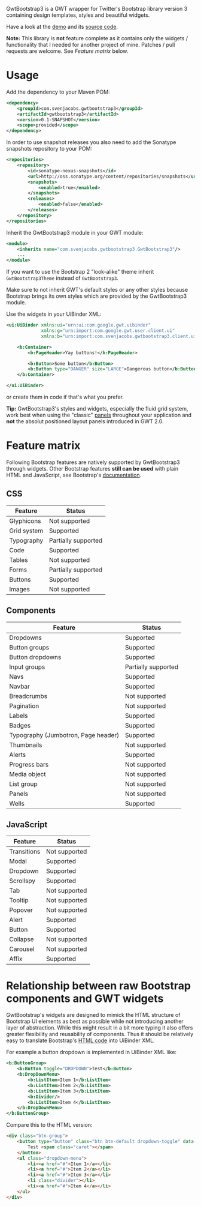 GwtBootstrap3 is a GWT wrapper for Twitter's Bootstrap library version 3
containing design templates, styles and beautiful widgets.

Have a look at the [demo](http://svenjacobs.github.io/gwtbootstrap3/) and its
[source code](https://github.com/svenjacobs/gwtbootstrap3/tree/master/src/gwtbootstrap3-demo/src/main/java/com/svenjacobs/gwtbootstrap3/demo/client).

**Note:** This library is **not** feature complete as it contains only the
widgets / functionality that I needed for another project of mine.
Patches / pull requests are welcome. See *Feature matrix* below.

# Usage

Add the dependency to your Maven POM:

```xml
<dependency>
    <groupId>com.svenjacobs.gwtbootstrap3</groupId>
    <artifactId>gwtbootstrap3</artifactId>
    <version>0.1-SNAPSHOT</version>
    <scope>provided</scope>
</dependency>
```

In order to use snapshot releases you also need to add the Sonatype snapshots
repository to your POM:

```xml
<repositories>
    <repository>
        <id>sonatype-nexus-snapshots</id>
        <url>http://oss.sonatype.org/content/repositories/snapshots</url>
        <snapshots>
            <enabled>true</enabled>
        </snapshots>
        <releases>
            <enabled>false</enabled>
        </releases>
    </repository>
</repositories>
```

Inherit the GwtBootstrap3 module in your GWT module:

```xml
<module>
    <inherits name="com.svenjacobs.gwtbootstrap3.GwtBootstrap3"/>
    ...
</module>
```

If you want to use the Bootstrap 2 "look-alike" theme inherit `GwtBootstrap3Theme`
instead of `GwtBootstrap3`.

Make sure to not inherit GWT's default styles or any other styles because
Bootstrap brings its own styles which are provided by the GwtBootstrap3 module.

Use the widgets in your UiBinder XML:

```xml
<ui:UiBinder xmlns:ui="urn:ui:com.google.gwt.uibinder"
             xmlns:g="urn:import:com.google.gwt.user.client.ui"
             xmlns:b="urn:import:com.svenjacobs.gwtbootstrap3.client.ui">

    <b:Container>
        <b:PageHeader>Yay buttons!</b:PageHeader>

        <b:Button>Some button</b:Button>
        <b:Button type="DANGER" size="LARGE">Dangerous button</b:Button>
    </b:Container>

</ui:UiBinder>
```

or create them in code if that's what you prefer.

**Tip:** GwtBootstrap3's styles and widgets, especially the fluid grid system,
work best when using the "classic" [panels](http://www.gwtproject.org/doc/latest/DevGuideUiPanels.html)
throughout your application and **not** the absolut positioned layout panels
introduced in GWT 2.0.

# Feature matrix

Following Bootstrap features are natively supported by GwtBootstrap3 through
widgets. Other Bootstrap features **still can be used** with plain HTML and
JavaScript, see Bootstrap's [documentation](http://getbootstrap.com/).

## CSS

| Feature     | Status              |
|-------------|---------------------|
| Glyphicons  | Not supported       |
| Grid system | Supported           |
| Typography  | Partially supported |
| Code        | Supported           |
| Tables      | Not supported       |
| Forms       | Partially supported |
| Buttons     | Supported           |
| Images      | Not supported       |

## Components

| Feature                             | Status              |
|-------------------------------------|---------------------|
| Dropdowns                           | Supported           |
| Button groups                       | Supported           |
| Button dropdowns                    | Supported           |
| Input groups                        | Partially supported |
| Navs                                | Supported           |
| Navbar                              | Supported           |
| Breadcrumbs                         | Not supported       |
| Pagination                          | Not supported       |
| Labels                              | Supported           |
| Badges                              | Supported           |
| Typography (Jumbotron, Page header) | Supported           |
| Thumbnails                          | Not supported       |
| Alerts                              | Supported           |
| Progress bars                       | Not supported       |
| Media object                        | Not supported       |
| List group                          | Not supported       |
| Panels                              | Not supported       |
| Wells                               | Supported           |

## JavaScript

| Feature     | Status        |
|-------------|---------------|
| Transitions | Not supported |
| Modal       | Supported     |
| Dropdown    | Supported     |
| Scrollspy   | Supported     |
| Tab         | Not supported |
| Tooltip     | Not supported |
| Popover     | Not supported |
| Alert       | Supported     |
| Button      | Supported     |
| Collapse    | Not supported |
| Carousel    | Not supported |
| Affix       | Supported     |

# Relationship between raw Bootstrap components and GWT widgets 

GwtBootstrap's widgets are designed to mimick the HTML structure of Bootstrap UI
elements as best as possible while not introducing another layer of abstraction.
While this might result in a bit more typing it also offers greater flexibility
and reusability of components. Thus it should be relatively easy to translate
Bootstrap's [HTML code](http://getbootstrap.com/components/) into UiBinder XML.

For example a button dropdown is implemented in UiBinder XML like:

```xml
<b:ButtonGroup>
    <b:Button toggle="DROPDOWN">Test</b:Button>
    <b:DropDownMenu>
        <b:ListItem>Item 1</b:ListItem>
        <b:ListItem>Item 2</b:ListItem>
        <b:ListItem>Item 3</b:ListItem>
        <b:Divider/>
        <b:ListItem>Item 4</b:ListItem>
    </b:DropDownMenu>
</b:ButtonGroup>
```

Compare this to the HTML version:

```html
<div class="btn-group">
    <button type="button" class="btn btn-default dropdown-toggle" data-toggle="dropdown">
        Test <span class="caret"></span>
    </button>
    <ul class="dropdown-menu">
        <li><a href="#">Item 1</a></li>
        <li><a href="#">Item 2</a></li>
        <li><a href="#">Item 3</a></li>
        <li class="divider"></li>
        <li><a href="#">Item 4</a></li>
    </ul>
</div>
```
